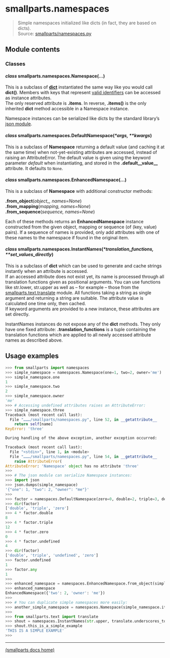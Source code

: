 # smallparts.namespaces

> Simple namespaces initialized like dicts (in fact, they are based on dicts).  
> Source: [smallparts/namespaces.py](https://github.com/blackstream-x/smallparts/blob/master/smallparts/namespaces.py)

## Module contents

### Classes

#### *class* smallparts.namespaces.**Namespace**(…)

This is a subclass of **[dict](https://docs.python.org/3/library/stdtypes.html#mapping-types-dict)**
instantiated the same way like you would call **dict()**.
Members with keys that represent
[valid identifiers](https://docs.python.org/3/reference/lexical_analysis.html#identifiers)
can be accessed as instance attributes.  
The only reserved attribute is **.items**.
In reverse, **.items()** is the only inherited **dict** method accessible in a
Namespace instance.

Namespace instances can be serialized like dicts by the
standard library’s [json module](https://docs.python.org/3/library/json.html).

#### *class* smallparts.namespaces.**DefaultNamespace**(*\*args, \*\*kwargs*)

This is a subclass of **Namespace** returning a default value (and caching it
at the same time) when not-yet-existing attributes are accessed, instead of
raising an AttributeError. The default value is given using the keyword parameter
*default* when instantiating, and stored in the **.default__value__** attribute.
It defaults to ```None```.

#### *class* smallparts.namespaces.**EnhancedNamespace**(…)

This is a subclass of **Namespace** with additional constructor methods:

**.from_object**(*object_, names=None*)  
**.from_mapping**(*mapping, names=None*)  
**.from_sequence**(*sequence, names=None*)

Each of these methods returns an **EnhancedNamespace** instance
constructed from the given object, mapping or sequence (of (key, value) pairs).
If a sequence of names is provided, only add attributes with one of these
names to the namespace if found in the original item.


#### *class* smallparts.namespaces.**InstantNames**(*\*translation_functions, \*\*set_values_directly*)

This is a subclass of **dict** which can be used to generate and cache strings
instantly when an attribute is accessed.  
If an accessed attribute does not exist yet, its name is processed
through all translation functions given as positional arguments.
You can use functions like str.lower, str.upper as well as – for example – those
from the [smallparts.text.translate](./smallparts.text.translate.md) module.
All functions taking a string as single argument and returning a string
are suitable.
The attribute value is calculated one time only, then cached.  
If keyword arguments are provided to a new instance,
these attributes are set directly.

InstantNames instances do not expose any of the **dict** methods.
They only have one fixed attribute: **.translation_functions** is a tuple
containing the translation functions which are applied to all newly accessed
attribute names as described above.

## Usage examples

```python
>>> from smallparts import namespaces
>>> simple_namespace = namespaces.Namespace(one=1, two=2, owner='me')
>>> simple_namespace.one
1
>>> simple_namespace.two
2
>>> simple_namespace.owner
'me'
>>> # Accessing undefined attributes raises an AttributeError:
>>> simple_namespace.three
Traceback (most recent call last):
  File "………/smallparts/namespaces.py", line 52, in __getattribute__
    return self[name]
KeyError: 'three'

During handling of the above exception, another exception occurred:

Traceback (most recent call last):
  File "<stdin>", line 1, in <module>
  File "………/smallparts/namespaces.py", line 54, in __getattribute__
    raise AttributeError(
AttributeError: 'Namespace' object has no attribute 'three'
>>> 
>>> # The json module can serialize Namespace instances:
>>> import json
>>> json.dumps(simple_namespace)
'{"one": 1, "two": 2, "owner": "me"}'
>>> 
>>> factor = namespaces.DefaultNamespace(zero=0, double=2, triple=3, default=1)
>>> dir(factor)
['double', 'triple', 'zero']
>>> 4 * factor.double
8
>>> 4 * factor.triple
12
>>> 4 * factor.zero
0
>>> 4 * factor.undefined
4
>>> dir(factor)
['double', 'triple', 'undefined', 'zero']
>>> factor.undefined
1
>>> factor.any
1
>>> 
>>> enhanced_namespace = namespaces.EnhancedNamespace.from_object(simple_namespace, names=('two', 'owner'))
>>> enhanced_namespace
EnhancedNamespace({'two': 2, 'owner': 'me'})
>>> 
>>> # You can duplicate simple namespaces more easily:
>>> another_simple_namespace = namespaces.Namespace(simple_namespace.items())
>>> 
>>> from smallparts.text import translate
>>> shout = namespaces.InstantNames(str.upper, translate.underscores_to_blanks)
>>> shout.this_is_a_simple_example
'THIS IS A SIMPLE EXAMPLE'
>>> 
```

----
[(smallparts docs home)](./)

